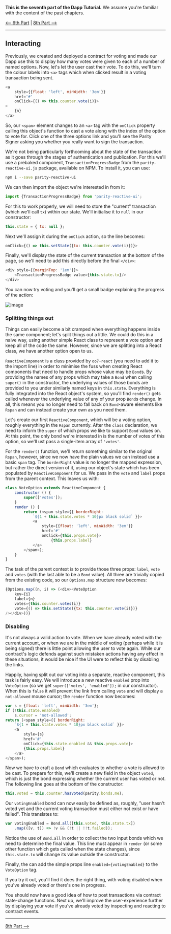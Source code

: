 **This is the seventh part of the Dapp Tutorial.** We assume you're familiar with the content of the past chapters.

[⟵ 6th Part](https://github.com/paritytech/parity/wiki/Tutorial-Part-VI) | [8th Part ⟶](https://github.com/paritytech/parity/wiki/Tutorial-Part-VIII)

----

## Interacting

Previously, we created and deployed a contract for voting and made our Dapp use this to display how many votes were given to each of a number of named options. Now, let's let the user cast their vote. To do this, we'll turn the colour labels into `<a>` tags which when clicked result in a voting transaction being sent.

```js
<a
	style={{float: 'left', minWidth: '3em'}}
	href='#'
	onClick={() => this.counter.vote(i)}>
>
	{n}
</a>
```

So, our `<span>` element changes to an `<a>` tag with the `onClick` property calling this object's function to cast a vote along with the index of the option to vote for. Click one of the three options link and you'll see the Parity Signer asking you whether you really want to sign the transaction.

We're not being particularly forthcoming about the state of the transaction as it goes through the stages of authentication and publication. For this we'll use a prebaked component, `TransactionProgressBadge` from the `parity-reactive-ui.js` package, available on NPM. To install it, you can use:

```sh
npm i --save parity-reactive-ui
```

We can then import the object we're interested in from it:

```js
import {TransactionProgressBadge} from 'parity-reactive-ui';
```

For this to work properly, we will need to store the "current" transaction (which we'll call `tx`) within our state. We'll initialise it to `null` in our constructor:

```js
this.state = { tx: null };
```

Next we'll assign it during the `onClick` action, so the line becomes:

```js
onClick={() => this.setState({tx: this.counter.vote(i)})}>
```

Finally, we'll display the state of the current transaction at the bottom of the page, so we'll need to add this directly before the final `</div>`:

```js
<div style={{marginTop: '1em'}}>
	<TransactionProgressBadge value={this.state.tx}/>
</div>
```

You can now try voting and you'll get a small badge explaining the progress of the action:

![image](https://cloud.githubusercontent.com/assets/138296/24588762/3e436f08-17cf-11e7-9d78-e7e6b528514a.png)

### Splitting things out

Things can easily become a bit cramped when everything happens inside the same component; let's split things out a little. We could do this in a naive way, using another simple React class to represent a vote option and keep all of the code the same. However, since we are splitting into a React class, we have another option open to us.

`ReactiveComponent` is a class provided by `oo7-react` (you need to add it to the import line) in order to minimise the fuss when creating React components that need to handle props whose value may be `Bond`s. By providing the names of any props which may take a `Bond` when calling `super()` in the constructor, the underlying values of those bonds are provided to you under similarly named keys in `this.state`. Everything is fully integrated into the React object's system, so you'll find `render()` gets called whenever the underlying value of any of your prop `Bond`s change. In all, this means you no longer need to fall back on `Bond`-aware elements like `Rspan` and can instead create your own as you need them.

Let's create our first `ReactiveComponent`, which will be a voting option, roughly everything in the `Rspan` currently. After the `class` declaration, we need to inform the `super` of which props we like to support `Bond` values on. At this point, the only bond we're interested in is the number of votes of this option, so we'll ust pass a single-item array of `'votes'`.

For the `render()` function, we'll return something similar to the original `Rspan`, however, since we now have the plain values we can instead use a basic `span` tag. The `borderRight` value is no longer the mapped expression, but rather the direct version of it, using our object's state which has been populated by `ReactiveComponent` for us. We pass in the `vote` and `label` props from the parent context. This leaves us with:

```js
class VoteOption extends ReactiveComponent {
	constructor () {
		super(['votes']);
	}
	render () {
		return (<span style={{ borderRight:
			`${1 + this.state.votes * 10}px black solid` }}>
			<a
				style={{float: 'left', minWidth: '3em'}}
				href='#'
				onClick={this.props.vote}>
					{this.props.label}
			</a>
		</span>);
	}
}
```

The task of the parent context is to provide those three props: `label`, `vote` and `votes` (with the last able to be a `Bond` value). All three are trivially copied from the existing code, so our `Options.map` structure now becomes:

```js
{Options.map((n, i) => (<div><VoteOption
	key={i}
	label={n}
	votes={this.counter.votes(i)}
	vote={() => this.setState({tx: this.counter.vote(i)})}
/></div>))}
```

### Disabling

It's not always a valid action to vote. When we have already voted with the current account, or when we are in the middle of voting (perhaps while it is being signed) there is little point allowing the user to vote again. While our contract's logic defends against such mistaken actions having any effect in these situations, it would be nice if the UI were to reflect this by disabling the links.

Happily, having split out our voting into a separate, reactive component, this task is fairly easy. We will introduce a new reactive `enabled` prop into `VoteOption` (so we get `super(['votes', 'enabled']);` in our constructor). When this is `false` it will prevent the link from calling `vote` and will display a `not-allowed` mouse cursor; the `render` function now becomes:

```js
var s = {float: 'left', minWidth: '3em'};
if (!this.state.enabled)
	s.cursor = 'not-allowed';
return (<span style={{ borderRight:
	`${1 + this.state.votes * 10}px black solid` }}>
	<a
		style={s}
		href='#'
		onClick={this.state.enabled && this.props.vote}>
		{this.props.label}
	</a>
</span>);
```

Now we have to craft a `Bond` which evaluates to whether a vote is allowed to be cast. To prepare for this, we'll create a new field in the object `voted`, which is just the bond expressing whether the current user has voted or not. The following line goes at the bottom of the constructor:

```js
this.voted = this.counter.hasVoted(parity.bonds.me);
```

Our `votingEnabled` bond can now easily be defined as, roughly, "user hasn't voted yet and the current voting transaction must either not exist or have failed". This translates to:

```js
var votingEnabled = Bond.all([this.voted, this.state.tx])
	.map(([v, t]) => !v && (!t || !!t.failed));
```

Notice the use of `Bond.all` in order to collect the two input bonds which we need to determine the final value. This line must appear in `render` (or some other function which gets called when the state changes), since `this.state.tx` will change its value outside the constructor.

Finally, the can add the simple props line `enabled={votingEnabled}` to the `VoteOption` tag.

If you try it out, you'll find it does the right thing, with voting disabled when you've already voted or there's one in progress.

You should now have a good idea of how to post transactions via contract state-change functions. Next up, we'll improve the user-experience further by displaying your vote if you've already voted by inspecting and reacting to contract events.

----

[8th Part ⟶](https://github.com/paritytech/parity/wiki/Tutorial-Part-VIII)
